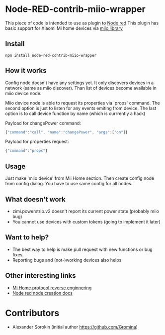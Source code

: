 # Node-RED-contrib-miio-wrapper
This piece of code is intended to use as plugin to [Node red](http://nodered.org)
This plugin has basic support for Xiaomi Mi home devices via [miio library](https://github.com/aholstenson/miio)


## Install

```
npm install node-red-contrib-miio-wrapper
```

## How it works

Config node doesn't have any settings yet. It only discovers devices in a network (same as miio discover).
Than list of devices become available in miio device node.

Miio device node is able to request its properties via 'props' command.
The second option is just to listen for any events emiting from device.
The last option is to call device function by name (which is currrently a hack)

Payload for changePower command:
```javascript
{"command":"call", "name":"changePower", "args":["on"]}
```

Payload for properties request:
```javascript
{"command":"props"}
```



## Usage
Just make 'miio device' from Mii Home section. Then create config node from config dialog.
You have to use same config for all nodes.

## What doesn't work

- zimi.powerstrip.v2 doesn't report its current power state (probably miio bug)
- You cannot use devices with custom tokens (going to implement it later)


## Want to help?

- The best way to help is make pull request with new functions or bug fixes.
- Reporting bugs and (not-)working devices also helps 

## Other interesting links

* [Mi Home protocol reverse enginnering](https://github.com/OpenMiHome/mihome-binary-protocol)
* [Node red node creation docs](https://nodered.org/docs/creating-nodes/)


# Contributors

* Alexander Sorokin (initial author https://github.com/Gromina)
